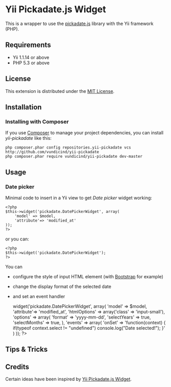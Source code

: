 Yii Pickadate.js Widget
=======================

This is a wrapper to use the [pickadate.js](http://amsul.ca/pickadate.js/index.htm) library with the Yii framework (PHP).

Requirements
------------

* Yii 1.1.14 or above
* PHP 5.3 or above

License
-------

This extension is distributed under the [MIT License](https://github.com/vundicind/yii-pickadate/blob/master/LICENSE).

Installation
-------------

### Installing with Composer

If you use [Composer](https://getcomposer.org/) to manage your project dependencies, you can install *yii-pickadate* like this:

```
php composer.phar config repositories.yii-pickadate vcs http://github.com/vundicind/yii-pickadate
php composer.phar require vundicind/yii-pickadate dev-master
```

Usage
-----

### Date picker

Minimal code to insert in a Yii view to get *Date picker* widget working:

    <?php
    $this->widget('pickadate.DatePickerWidget', array(
        'model' => $model,
        'attribute'=> 'modified_at'
    ));
    ?>

or you can:

    <?php
    $this->widget('pickadate.DatePickerWidget');
    ?>

You can
* configure the style of input HTML element (with [Bootstrap](http://getbootstrap.com/2.3.2/base-css.html#forms) for example)
* change the display format of the selected date
* and set an event handler

    <?php
    $this->widget('pickadate.DatePickerWidget', array(
        'model' => $model,
        'attribute'=> 'modified_at',
        'htmlOptions' => array('class' => 'input-small'),
        'options' => array(
            'format' => 'yyyy-mm-dd',
            'selectYears' => true,
            'selectMonths' => true,
        ),
        'events' => array(
            'onSet' => 'function(context) {
                if(typeof context.select != "undefined")
                    console.log("Date selected!");
            }'
        )
    ));
    ?>

Tips & Tricks
-------------

Credits
-------

Certain ideas have been inspired by [Yii Pickadate.js Widget](https://github.com/bromden/YiiPickadateWidget).
